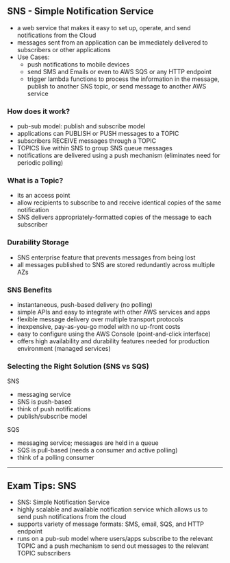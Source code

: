 ## SNS - Simple Notification Service
- a web service that makes it easy to set up, operate, and send notifications from the Cloud
- messages sent from an application can be immediately delivered to subscribers or other applications
- Use Cases:
  - push notifications to mobile devices
  - send SMS and Emails or even to AWS SQS or any HTTP endpoint
  - trigger lambda functions to process the information in the message, publish to another SNS topic, or send message to another AWS service

### How does it work?
- pub-sub model: publish and subscribe model
- applications can PUBLISH or PUSH messages to a TOPIC
- subscribers RECEIVE messages through a TOPIC
- TOPICS live within SNS to group SNS queue messages
- notifications are delivered using a push mechanism (eliminates need for periodic polling)

### What is a Topic?
- its an access point
- allow recipients to subscribe to and receive identical copies of the same notification
- SNS delivers appropriately-formatted copies of the message to each subscriber

### Durability Storage
- SNS enterprise feature that prevents messages from being lost
- all messages published to SNS are stored redundantly across multiple AZs

### SNS Benefits
- instantaneous, push-based delivery (no polling)
- simple APIs and easy to integrate with other AWS services and apps
- flexible message delivery over multiple transport protocols
- inexpensive, pay-as-you-go model with no up-front costs
- easy to configure using the AWS Console (point-and-click interface)
- offers high availability and durability features needed for production environment (managed services)

### Selecting the Right Solution (SNS vs SQS)
SNS
- messaging service
- SNS is push-based
- think of push notifications
- publish/subscribe model

SQS 
- messaging service; messages are held in a queue
- SQS is pull-based (needs a consumer and active polling)
- think of a polling consumer

---
## Exam Tips: SNS
- SNS: Simple Notification Service
- highly scalable and available notification service which allows us to send push notifications from the cloud
- supports variety of message formats: SMS, email, SQS, and HTTP endpoint
- runs on a pub-sub model where users/apps subscribe to the relevant TOPIC and a push mechanism to send out messages to the relevant TOPIC subscribers 
